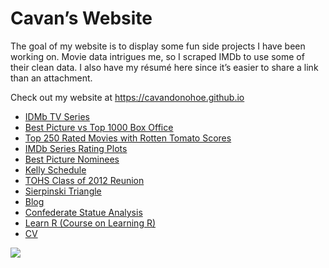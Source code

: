 
<!-- README.md is generated from README.Rmd. Please edit that file -->

# Cavan’s Website

<!-- badges: start -->

<!-- badges: end -->

The goal of my website is to display some fun side projects I have been
working on. Movie data intrigues me, so I scraped IMDb to use some of
their clean data. I also have my résumé here since it’s easier to share
a link than an attachment.

Check out my website at <https://cavandonohoe.github.io>

- [IDMb TV
  Series](https://cavandonohoe.github.io/imdb_top_250_tv_series.html)
- [Best Picture vs Top 1000 Box
  Office](https://cavandonohoe.github.io/best_pic_vs_top_1000.html)
- [Top 250 Rated Movies with Rotten Tomato
  Scores](https://cavandonohoe.github.io/top_250_imdb_with_rt.html)
- [IMDb Series Rating
  Plots](https://cavandonohoe.github.io/imdb_rating_plot.html)
- [Best Picture
  Nominees](https://cavandonohoe.github.io/best_picture_nominees.html)
- [Kelly
  Schedule](https://cavandonohoe.github.io/firefighter_schedule.html)
- [TOHS Class of 2012
  Reunion](https://cavandonohoe.github.io/tohs_reunion.html)
- [Sierpinski
  Triangle](https://cavandonohoe.github.io/sierpinski_triangle.html)
- [Blog](https://cavandonohoe.github.io/my_travels.html)
- [Confederate Statue
  Analysis](https://github.com/cavandonohoe/confederate_statues)
- [Learn R (Course on Learning
  R)](https://cavandonohoe.github.io/learn_r.html)
- [CV](https://cavandonohoe.github.io/cv.html)

![](https://github.com/cavandonohoe/cavandonohoe.github.io/actions/workflows/pages-rmarkdown.yml/badge.svg)
